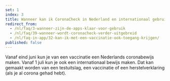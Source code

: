 ```yaml
---
set: 1
index: 3
title: Wanneer kan ik CoronaCheck in Nederland en internationaal gebruiken?
redirect_from: 
  - /nl/faq/3-wanneer-zijn-de-apps-klaar-voor-gebruik
  - /nl/faq/39-wanneer-wordt-coronacheck-verder-uitgebreid
  - /nl/faq-in-app/32-kan-ik-met-een-vaccinatie-ook-toegang-krijgen/
published: false
---
```

Vanaf eind juni kun je van een vaccinatie een Nederlands coronabewijs maken. Vanaf 1 juli kun je ook een internationaal bewijs maken. Dat kan gemaakt worden van een testuitslag, een vaccinatie of een herstelverklaring (als je al corona gehad hebt).
